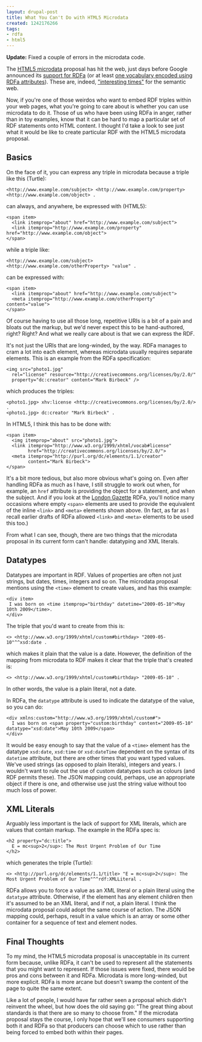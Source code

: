 ```yaml
---
layout: drupal-post
title: What You Can't Do with HTML5 Microdata
created: 1242176266
tags:
- rdfa
- html5
---
```

**Update:** Fixed a couple of errors in the microdata code.

The [HTML5 microdata][microdata] proposal has hit the web, just days before Google announced its [support for RDFa][google] (or at least [one vocabulary encoded using RDFa attributes][iand]). These are, indeed, ["interesting times"][interesting] for the semantic web.

[microdata]: http://dev.w3.org/html5/spec/Overview.html#microdata "W3C: HTML5: Microdata"
[google]: http://radar.oreilly.com/2009/05/google-announces-support-for-m.html "O'Reilly: Google Announces Support for Microformats and RDFa"
[iand]: http://iandavis.com/blog/2009/05/googles-rdfa-a-damp-squib "Ian Davis: Google's RDFa a Damp Squib"
[interesting]: http://en.wikipedia.org/wiki/May_you_live_in_interesting_times "Wikipedia: May you live in interesting times"

Now, if you're one of those weirdos who want to embed RDF triples within your web pages, what you're going to care about is whether you can use microdata to do it. Those of us who have been using RDFa in anger, rather than in toy examples, know that it can be hard to map a particular set of RDF statements onto HTML content. I thought I'd take a look to see just what it would be like to create particular RDF with the HTML5 microdata proposal.

<!--break-->

## Basics ##

On the face of it, you can express any triple in microdata because a triple like this (Turtle):

    <http://www.example.com/subject> <http://www.example.com/property> <http://www.example.com/object> .

can always, and anywhere, be expressed with (HTML5):

    <span item>
      <link itemprop="about" href="http://www.example.com/subject">
      <link itemprop="http://www.example.com/property" href="http://www.example.com/object">
    </span>

while a triple like:

    <http://www.example.com/subject> <http://www.example.com/otherProperty> "value" .

can be expressed with:

    <span item>
      <link itemprop="about" href="http://www.example.com/subject">
      <meta itemprop="http://www.example.com/otherProperty" content="value">
    </span>

Of course having to use all those long, repetitive URIs is a bit of a pain and bloats out the markup, but we'd never expect this to be hand-authored, right? Right? And what we really care about is that we can express the RDF.

It's not just the URIs that are long-winded, by the way. RDFa manages to cram a lot into each element, whereas microdata usually requires separate elements. This is an example from the RDFa specification:

    <img src="photo1.jpg"
      rel="license" resource="http://creativecommons.org/licenses/by/2.0/"
      property="dc:creator" content="Mark Birbeck" />

which produces the triples:

    <photo1.jpg> xhv:license <http://creativecommons.org/licenses/by/2.0/> .
    <photo1.jpg> dc:creator "Mark Birbeck" .
  
In HTML5, I think this has to be done with:

    <span item>
      <img itemprop="about" src="photo1.jpg">
      <link itemprop="http://www.w3.org/1999/xhtml/vocab#license" 
            href="http://creativecommons.org/licenses/by/2.0/">
      <meta itemprop="http://purl.org/dc/elements/1.1/creator" 
            content="Mark Birbeck">
    </span>

It's a bit more tedious, but also more obvious what's going on. Even after handling RDFa as much as I have, I still struggle to work out when, for example, an `href` attribute is providing the object for a statement, and when the subject. And if you look at the [London Gazette][gazette] RDFa, you'll notice many occasions where empty `<span>` elements are used to provide the equivalent of the inline `<link>` and `<meta>` elements shown above. (In fact, as far as I recall earlier drafts of RDFa allowed `<link>` and `<meta>` elements to be used this too.)

[gazette]: http://www.london-gazette.co.uk/ "London Gazette"

From what I can see, though, there are two things that the microdata proposal in its current form can't handle: datatyping and XML literals.

## Datatypes ##

Datatypes are important in RDF. Values of properties are often not just strings, but dates, times, integers and so on. The microdata proposal mentions using the `<time>` element to create values, and has this example:
  
    <div item>
     I was born on <time itemprop="birthday" datetime="2009-05-10">May 10th 2009</time>.
    </div>

The triple that you'd want to create from this is:

    <> <http://www.w3.org/1999/xhtml/custom#birthday> "2009-05-10"^^xsd:date .

which makes it plain that the value is a date. However, the definition of the mapping from microdata to RDF makes it clear that the triple that's created is:

    <> <http://www.w3.org/1999/xhtml/custom#birthday> "2009-05-10" .

In other words, the value is a plain literal, not a date.

In RDFa, the `datatype` attribute is used to indicate the datatype of the value, so you can do:

    <div xmlns:custom="http://www.w3.org/1999/xhtml/custom#">
      I was born on <span property="custom:birthday" content="2009-05-10" datatype="xsd:date">May 10th 2009</span>
    </div>

It would be easy enough to say that the value of a `<time>` element has the datatype `xsd:date`, `xsd:time` or `xsd:dateTime` dependent on the syntax of its `datetime` attribute, but there are other times that you want typed values. We've used strings (as opposed to plain literals), integers and years. I wouldn't want to rule out the use of custom datatypes such as colours (and RDF permits these). The JSON mapping could, perhaps, use an appropriate object if there is one, and otherwise use just the string value without too much loss of power.

## XML Literals ##

Arguably less important is the lack of support for XML literals, which are values that contain markup. The example in the RDFa spec is:

    <h2 property="dc:title">
      E = mc<sup>2</sup>: The Most Urgent Problem of Our Time
    </h2>

which generates the triple (Turtle):

    <> <http://purl.org/dc/elements/1.1/title> "E = mc<sup>2</sup>: The Most Urgent Problem of Our Time"^^rdf:XMLLiteral . 

RDFa allows you to force a value as an XML literal or a plain literal using the `datatype` attribute. Otherwise, if the element has any element children then it's assumed to be an XML literal, and if not, a plain literal. I think the microdata proposal could adopt the same course of action. The JSON mapping could, perhaps, result in a value which is an array or some other container for a sequence of text and element nodes.

## Final Thoughts ##

To my mind, the HTML5 microdata proposal is unacceptable in its current form because, unlike RDFa, it can't be used to represent all the statements that you might want to represent. If those issues were fixed, there would be pros and cons between it and RDFa. Microdata is more long-winded, but more explicit. RDFa is more arcane but doesn't swamp the content of the page to quite the same extent.

Like a lot of people, I would have far rather seen a proposal which didn't reinvent the wheel, but how does the old saying go: "The great thing about standards is that there are so many to choose from." If the microdata proposal stays the course, I only hope that we'll see consumers supporting both it and RDFa so that producers can choose which to use rather than being forced to embed both within their pages.
